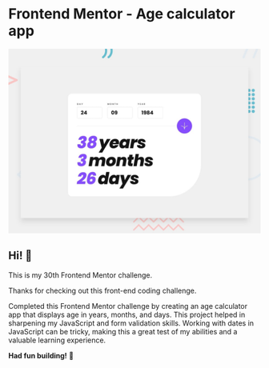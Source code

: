 # Frontend Mentor - Age calculator app

![Design preview for the Age calculator app coding challenge](./design/desktop-preview.jpg)

## Hi! 👋

This is my 30th Frontend Mentor challenge.


Thanks for checking out this front-end coding challenge.

Completed this Frontend Mentor challenge by creating an age calculator app that displays age in years, months, and days. This project helped in sharpening my JavaScript and form validation skills. Working with dates in JavaScript can be tricky, making this a great test of my abilities and a valuable learning experience.

**Had fun building!** 🚀
